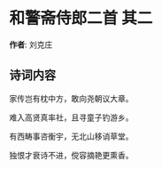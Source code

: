 # 和警斋侍郎二首  其二

**作者**: 刘克庄

## 诗词内容

家传岂有枕中方，敢向尧朝议大章。

难入高贤真率社，且寻童子钓游乡。

有西畴事咨衡宇，无北山移诮草堂。

独恨才衰诗不进，傥容摘艳更熏香。

